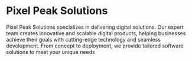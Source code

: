 # Pixel Peak Solutions

Pixel Peak Solutions specializes in delivering digital solutions. Our expert team creates innovative and scalable digital products, helping businesses achieve their goals with cutting-edge technology and seamless development. From concept to deployment, we provide tailored software solutions to meet your unique needs
